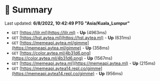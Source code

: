 # 📖 Summary
Last updated: **6/8/2022, 10:42:49 PTG "Asia/Kuala_Lumpur"**

- `GET` [https://lilr.ml](https://lilr.ml) - **Up** (4963ms)
- `GET` [https://hst.aytea.ml](https://hst.aytea.ml) - **Up** (631ms)
- `GET` [https://memeapi.aytea.ml/gimme](https://memeapi.aytea.ml/gimme) - **Up** (358ms)
- `GET` [https://color.aytea.ml/4b31d6.png](https://color.aytea.ml/4b31d6.png) - **Up** (1567ms)
- `GET` [https://memeapi.aytea.ml](https://memeapi.aytea.ml) - **Up** (215ms)
- `GET` [https://memeapi.aytea14.repl.co/gimme](https://memeapi.aytea14.repl.co/gimme) - **Up** (956ms)
